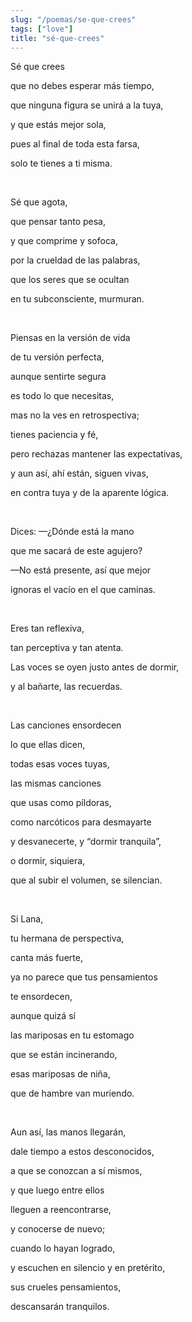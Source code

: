 ```yaml
---
slug: "/poemas/se-que-crees"
tags: ["love"]
title: "sé-que-crees"
---
```

Sé que crees

que no debes esperar más tiempo,

que ninguna figura se unirá a la tuya,

y que estás mejor sola,

pues al final de toda esta farsa,

solo te tienes a ti misma.

&nbsp;

Sé que agota,

que pensar tanto pesa,

y que comprime y sofoca,

por la crueldad de las palabras,

que los seres que se ocultan

en tu subconsciente, murmuran.

&nbsp;

Piensas en la versión de vida

de tu versión perfecta,

aunque sentirte segura

es todo lo que necesitas,

mas no la ves en retrospectiva;

tienes paciencia y fé,

pero rechazas mantener las expectativas,

y aun así, ahí están, siguen vivas,

en contra tuya y de la aparente lógica.

&nbsp;

Dices: —¿Dónde está la mano

que me sacará de este agujero?

—No está presente, así que mejor

ignoras el vacío en el que caminas.

&nbsp;

Eres tan reflexiva,

tan perceptiva y tan atenta.

Las voces se oyen justo antes de dormir,

y al bañarte, las recuerdas.

&nbsp;

Las canciones ensordecen

lo que ellas dicen,

todas esas voces tuyas,

las mismas canciones

que usas como píldoras,

como narcóticos para desmayarte

y desvanecerte, y “dormir tranquila”,

o dormir, siquiera,

que al subir el volumen, se silencian.

&nbsp;

Si Lana,

tu hermana de perspectiva,

canta más fuerte,

ya no parece que tus pensamientos

te ensordecen,

aunque quizá sí

las mariposas en tu estomago

que se están incinerando,

esas mariposas de niña,

que de hambre van muriendo.

&nbsp;

Aun así, las manos llegarán,

dale tiempo a estos desconocidos,

a que se conozcan a sí mismos,

y que luego entre ellos

lleguen a reencontrarse,

y conocerse de nuevo;

cuando lo hayan logrado,

y escuchen en silencio y en pretérito,

sus crueles pensamientos,

descansarán tranquilos.